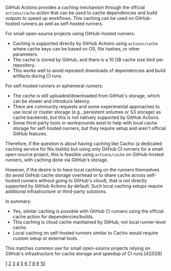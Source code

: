GitHub Actions provides a caching mechanism through the official `actions/cache` action that can be used to cache dependencies and build outputs to speed up workflows. This caching can be used on GitHub-hosted runners as well as self-hosted runners.

For small open-source projects using GitHub-hosted runners:
- Caching is supported directly by GitHub Actions using `actions/cache` where cache keys can be based on OS, file hashes, or other parameters.
- The cache is stored by GitHub, and there is a 10 GB cache size limit per repository.
- This works well to avoid repeated downloads of dependencies and build artifacts during CI runs.

For self-hosted runners or ephemeral runners:
- The cache is still uploaded/downloaded from GitHub's storage, which can be slower and introduce latency.
- There are community requests and some experimental approaches to use local or cluster storage (e.g., persistent volumes or S3 storage) as cache backends, but this is not natively supported by GitHub Actions.
- Some third-party tools or workarounds exist to help with local cache storage for self-hosted runners, but they require setup and aren't official GitHub features.

Therefore, if the question is about having caching like Cachix (a dedicated caching service for Nix builds) but using only GitHub CI runners for a small open-source project, this is feasible using `actions/cache` on GitHub-hosted runners, with caching done via GitHub's storage. 

However, if the desire is to have local caching on the runners themselves (to avoid GitHub cache storage overhead or to share cache across self-hosted runners without going to GitHub's cloud), that is not directly supported by GitHub Actions by default. Such local caching setups require additional infrastructure or third-party solutions.

In summary:
- Yes, similar caching is possible with GitHub CI runners using the official cache action for dependencies/builds.
- This caching is cloud cache maintained by GitHub, not local runner-level cache.
- Local caching on self-hosted runners similar to Cachix would require custom setup or external tools.

This matches common use for small open-source projects relying on GitHub's infrastructure for cache storage and speedup of CI runs.[4][5][9]

[1](https://docs.gitlab.com/ci/caching/)
[2](https://github.com/actions/actions-runner-controller/issues/2726)
[3](https://www.reddit.com/r/github/comments/1d0hpmy/are_there_options_for_local_cacheartifacts_on/)
[4](https://github.com/actions/cache)
[5](https://github.com/orgs/community/discussions/18549)
[6](https://docs.github.com/actions/using-github-hosted-runners/about-github-hosted-runners)
[7](https://martijnhols.nl/blog/migrating-away-from-martijnhols-actions-cache)
[8](https://depot.dev/blog/comparing-github-actions-and-depot-runners-for-2x-faster-builds)
[9](https://docs.github.com/en/actions/reference/workflows-and-actions/dependency-caching)
[10](https://synacktiv.com/publications/github-actions-exploitation-self-hosted-runners)
